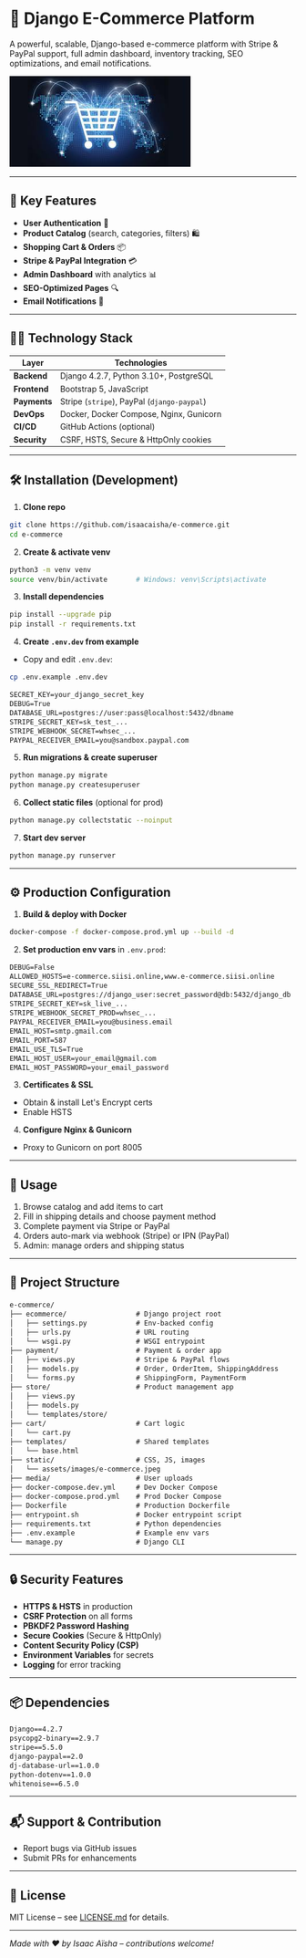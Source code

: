 # 🛒 Django E-Commerce Platform

A powerful, scalable, Django-based e-commerce platform with Stripe & PayPal support, full admin dashboard, inventory tracking, SEO optimizations, and email notifications.

![Platform Demo](static/assets/images/e-commerce.jpeg)

---

## 🚀 Key Features

* **User Authentication** 🔐
* **Product Catalog** (search, categories, filters) 🛍️
* **Shopping Cart & Orders** 📦
* **Stripe & PayPal Integration** 💳
* **Admin Dashboard** with analytics 📊
* **SEO-Optimized Pages** 🔍
* **Email Notifications** 📧

---

## 🧑‍💻 Technology Stack

| Layer        | Technologies                                |
| ------------ | ------------------------------------------- |
| **Backend**  | Django 4.2.7, Python 3.10+, PostgreSQL      |
| **Frontend** | Bootstrap 5, JavaScript                     |
| **Payments** | Stripe (`stripe`), PayPal (`django-paypal`) |
| **DevOps**   | Docker, Docker Compose, Nginx, Gunicorn     |
| **CI/CD**    | GitHub Actions (optional)                   |
| **Security** | CSRF, HSTS, Secure & HttpOnly cookies       |

---

## 🛠️ Installation (Development)

1. **Clone repo**

```bash
git clone https://github.com/isaacaisha/e-commerce.git
cd e-commerce
```

2. **Create & activate venv**

```bash
python3 -m venv venv
source venv/bin/activate       # Windows: venv\Scripts\activate
```

3. **Install dependencies**

```bash
pip install --upgrade pip
pip install -r requirements.txt
```

4. **Create `.env.dev` from example**

* Copy and edit `.env.dev`:

```bash
cp .env.example .env.dev
```

```dotenv
SECRET_KEY=your_django_secret_key
DEBUG=True
DATABASE_URL=postgres://user:pass@localhost:5432/dbname
STRIPE_SECRET_KEY=sk_test_...
STRIPE_WEBHOOK_SECRET=whsec_...
PAYPAL_RECEIVER_EMAIL=you@sandbox.paypal.com
```

5. **Run migrations & create superuser**

```bash
python manage.py migrate
python manage.py createsuperuser
```

6. **Collect static files** (optional for prod)

```bash
python manage.py collectstatic --noinput
```

7. **Start dev server**

```bash
python manage.py runserver
```

---

## ⚙️ Production Configuration

1. **Build & deploy with Docker**

```bash
docker-compose -f docker-compose.prod.yml up --build -d
```

2. **Set production env vars** in `.env.prod`:

```dotenv
DEBUG=False
ALLOWED_HOSTS=e-commerce.siisi.online,www.e-commerce.siisi.online
SECURE_SSL_REDIRECT=True
DATABASE_URL=postgres://django_user:secret_password@db:5432/django_db
STRIPE_SECRET_KEY=sk_live_...
STRIPE_WEBHOOK_SECRET_PROD=whsec_...
PAYPAL_RECEIVER_EMAIL=you@business.email
EMAIL_HOST=smtp.gmail.com
EMAIL_PORT=587
EMAIL_USE_TLS=True
EMAIL_HOST_USER=your_email@gmail.com
EMAIL_HOST_PASSWORD=your_email_password
```

3. **Certificates & SSL**

* Obtain & install Let's Encrypt certs
* Enable HSTS

4. **Configure Nginx & Gunicorn**

* Proxy to Gunicorn on port 8005

---

## 🎯 Usage

1. Browse catalog and add items to cart
2. Fill in shipping details and choose payment method
3. Complete payment via Stripe or PayPal
4. Orders auto-mark via webhook (Stripe) or IPN (PayPal)
5. Admin: manage orders and shipping status

---

## 📂 Project Structure

```plaintext
e-commerce/
├── ecommerce/                 # Django project root
│   ├── settings.py            # Env-backed config
│   ├── urls.py                # URL routing
│   └── wsgi.py                # WSGI entrypoint
├── payment/                   # Payment & order app
│   ├── views.py               # Stripe & PayPal flows
│   ├── models.py              # Order, OrderItem, ShippingAddress
│   └── forms.py               # ShippingForm, PaymentForm
├── store/                     # Product management app
│   ├── views.py
│   ├── models.py
│   └── templates/store/
├── cart/                      # Cart logic
│   └── cart.py
├── templates/                 # Shared templates
│   └── base.html
├── static/                    # CSS, JS, images
│   └── assets/images/e-commerce.jpeg
├── media/                     # User uploads
├── docker-compose.dev.yml     # Dev Docker Compose
├── docker-compose.prod.yml    # Prod Docker Compose
├── Dockerfile                 # Production Dockerfile
├── entrypoint.sh              # Docker entrypoint script
├── requirements.txt           # Python dependencies
├── .env.example               # Example env vars
└── manage.py                  # Django CLI
```

---

## 🔒 Security Features

* **HTTPS & HSTS** in production
* **CSRF Protection** on all forms
* **PBKDF2 Password Hashing**
* **Secure Cookies** (Secure & HttpOnly)
* **Content Security Policy (CSP)**
* **Environment Variables** for secrets
* **Logging** for error tracking

---

## 📦 Dependencies

```text
Django==4.2.7
psycopg2-binary==2.9.7
stripe==5.5.0
django-paypal==2.0
dj-database-url==1.0.0
python-dotenv==1.0.0
whitenoise==6.5.0
```

---

## 📬 Support & Contribution

* Report bugs via GitHub issues
* Submit PRs for enhancements

---

## 📜 License

MIT License – see [LICENSE.md](LICENSE.md) for details.

---

*Made with ❤️ by Isaac Aïsha – contributions welcome!*
